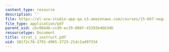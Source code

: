 ```yaml
---
content_type: resource
description: ''
file: https://ol-ocw-studio-app-qa.s3.amazonaws.com/courses/15-667-negotiation-and-conflict-management-spring-2001/381f2c783791d9652723214c2ad97334_strat_i_instruct.pdf
file_type: application/pdf
parent_uid: cbc0844b-ccd9-ec29-098f-45393b46b34b
resourcetype: Document
title: strat_i_instruct.pdf
uid: 381f2c78-3791-d965-2723-214c2ad97334
---
```

